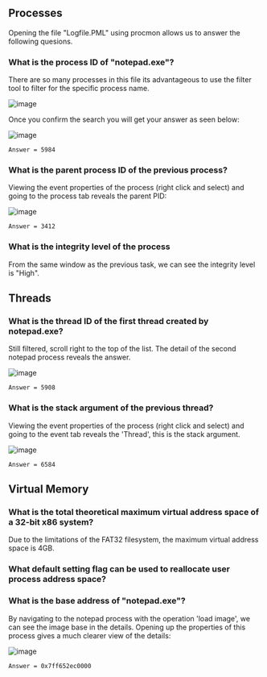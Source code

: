 ## Processes 

Opening the file "Logfile.PML" using procmon allows us to answer the following quesions.

### What is the process ID of "notepad.exe"?
 
There are so many processes in this file its advantageous to use the filter tool to filter for the specific process name. 

![image](https://user-images.githubusercontent.com/66912443/189844292-ef950a32-92a8-48ea-becf-00f817315f75.png)

Once you confirm the search you will get your answer as seen below:

![image](https://user-images.githubusercontent.com/66912443/189844640-74331a78-ed40-446c-b7bd-2a5dfceb049b.png)

``` Answer = 5984 ```

### What is the parent process ID of the previous process?

Viewing the event properties of the process (right click and select) and going to the process tab reveals the parent PID:

![image](https://user-images.githubusercontent.com/66912443/189845421-d187963a-27e8-4732-9e3e-9a284a6e6bfb.png)

``` Answer = 3412 ```

### What is the integrity level of the process

From the same window as the previous task, we can see the integrity level is "High".

## Threads 

### What is the thread ID of the first thread created by notepad.exe?

Still filtered, scroll right to the top of the list. The detail of the second notepad process reveals the answer.

![image](https://user-images.githubusercontent.com/66912443/189846490-319867d1-d03e-4b5e-be80-23c107d8fbbe.png)

``` Answer = 5908 ```

### What is the stack argument of the previous thread? 

Viewing the event properties of the process (right click and select) and going to the event tab reveals the 'Thread', this is the stack argument.

![image](https://user-images.githubusercontent.com/66912443/189847015-8839b066-1911-4e1f-ac21-4df6607f1a9f.png)

``` Answer = 6584 ```

##  Virtual Memory 

### What is the total theoretical maximum virtual address space of a 32-bit x86 system?

Due to the limitations of the FAT32 filesystem, the maximum virtual address space is 4GB.

### What default setting flag can be used to reallocate user process address space?



### What is the base address of "notepad.exe"?

By navigating to the notepad process with the operation 'load image', we can see the image base in the details. Opening up the properties of this process gives a much clearer view of the details:

![image](https://user-images.githubusercontent.com/66912443/189848285-a8226e5f-d340-44ff-9d93-078f8194b658.png)

``` Answer = 0x7ff652ec0000 ```
